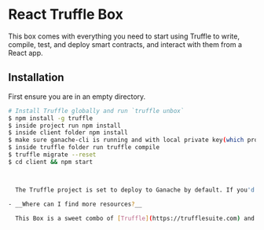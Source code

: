 # React Truffle Box

This box comes with everything you need to start using Truffle to write, compile, test, and deploy smart contracts, and interact with them from a React app.

## Installation

First ensure you are in an empty directory.



```sh
# Install Truffle globally and run `truffle unbox`
$ npm install -g truffle
$ inside project run npm install
$ inside client folder npm install
$ make sure ganache-cli is running and with local private key(which provided by ganache-cli) set up metmask with fake 100ETH(before that set up in metamsak for local network and import account)
$ inside truffle folder run truffle compile
$ truffle migrate --reset
$ cd client && npm start
```

```sh


  The Truffle project is set to deploy to Ganache by default. If you'd like to change this, it's as easy as modifying the Truffle config file! Check out [our documentation on adding network configurations](https://trufflesuite.com/docs/truffle/reference/configuration/#networks). From there, you can run `truffle migrate` pointed to another network, restart the React dev server, and see the change take place.

- __Where can I find more resources?__

  This Box is a sweet combo of [Truffle](https://trufflesuite.com) and [Webpack](https://webpack.js.org). Either one would be a great place to start!
